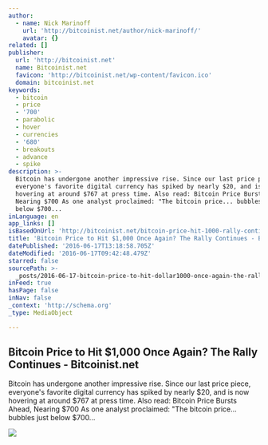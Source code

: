 ```yaml
---
author:
  - name: Nick Marinoff
    url: 'http://bitcoinist.net/author/nick-marinoff/'
    avatar: {}
related: []
publisher:
  url: 'http://bitcoinist.net'
  name: Bitcoinist.net
  favicon: 'http://bitcoinist.net/wp-content/favicon.ico'
  domain: bitcoinist.net
keywords:
  - bitcoin
  - price
  - '700'
  - parabolic
  - hover
  - currencies
  - '680'
  - breakouts
  - advance
  - spike
description: >-
  Bitcoin has undergone another impressive rise. Since our last price piece,
  everyone's favorite digital currency has spiked by nearly $20, and is now
  hovering at around $767 at press time. Also read: Bitcoin Price Bursts Ahead,
  Nearing $700 As one analyst proclaimed: "The bitcoin price... bubbles just
  below $700...
inLanguage: en
app_links: []
isBasedOnUrl: 'http://bitcoinist.net/bitcoin-price-hit-1000-rally-continues/'
title: 'Bitcoin Price to Hit $1,000 Once Again? The Rally Continues - Bitcoinist.net'
datePublished: '2016-06-17T13:18:58.705Z'
dateModified: '2016-06-17T09:42:48.479Z'
starred: false
sourcePath: >-
  _posts/2016-06-17-bitcoin-price-to-hit-dollar1000-once-again-the-rally-continues.md
inFeed: true
hasPage: false
inNav: false
_context: 'http://schema.org'
_type: MediaObject

---
```

<article style=""><h1>Bitcoin Price to Hit $1,000 Once Again? The Rally Continues - Bitcoinist.net</h1><p>Bitcoin has undergone another impressive rise. Since our last price piece, everyone's favorite digital currency has spiked by nearly $20, and is now hovering at around $767 at press time. Also read: Bitcoin Price Bursts Ahead, Nearing $700 As one analyst proclaimed: "The bitcoin price... bubbles just below $700...</p><img src="http://bitcoinist.net/wp-content/uploads/2016/06/Btcsurge.png" /></article>